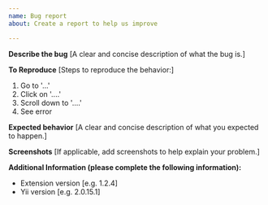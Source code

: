 ```yaml
---
name: Bug report
about: Create a report to help us improve

---
```


**Describe the bug**
[A clear and concise description of what the bug is.]

**To Reproduce**
[Steps to reproduce the behavior:]
1. Go to '...'
2. Click on '....'
3. Scroll down to '....'
4. See error

**Expected behavior**
[A clear and concise description of what you expected to happen.]

**Screenshots**
[If applicable, add screenshots to help explain your problem.]

**Additional Information (please complete the following information):**
 - Extension version [e.g. 1.2.4]
 - Yii version [e.g. 2.0.15.1]
